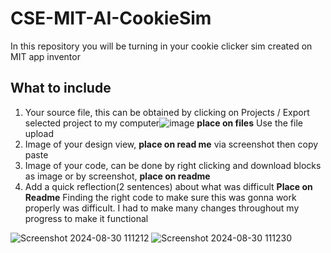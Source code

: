 # CSE-MIT-AI-CookieSim

In this repository you will be turning in your cookie clicker sim created on MIT app inventor

## What to include

1. Your source file, this can be obtained by clicking on Projects / Export selected project to my computer![image](https://github.com/user-attachments/assets/f99cff16-16e3-4e1e-afc7-9da69f0e47f4) __place on files__ Use the file upload
2. Image of your design view, __place on read me__ via screenshot then copy paste
3. Image of your code, can be done by right clicking and download blocks as image or by screenshot, __place on readme__
4. Add a quick reflection(2 sentences) about what was difficult __Place on Readme__
   Finding the right code to make sure this was gonna work properly was difficult. I had to make many changes throughout my progress to make it functional


![Screenshot 2024-08-30 111212](https://github.com/user-attachments/assets/6e8ff4c9-e532-44ba-adec-15afced47385)
![Screenshot 2024-08-30 111230](https://github.com/user-attachments/assets/abc79f29-2b92-4539-8b8a-6afd3344e602)
